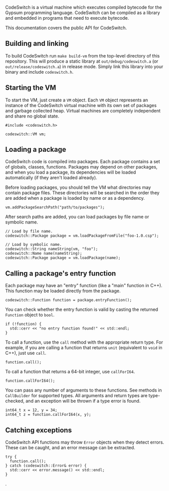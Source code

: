 CodeSwitch is a virtual machine which executes compiled bytecode for
the Gypsum programming language. CodeSwitch can be compiled as a
library and embedded in programs that need to execute bytecode.

This documentation covers the public API for CodeSwitch.

## Building and linking

To build CodeSwitch run `make build-vm` from the top-level directory
of this repository. This will produce a static library at
`out/debug/codeswitch.a` (or `out/release/codeswitch.a`) in release
mode. Simply link this library into your binary and include
`codeswitch.h`.

## Starting the VM

To start the VM, just create a `VM` object. Each `VM` object
represents an instance of the CodeSwitch virtual machine with its own
set of packages and garbage collected heap. Virtual machines are
completely independent and share no global state.

    #include <codeswitch.h>

    codeswitch::VM vm;

## Loading a package

CodeSwitch code is compiled into packages. Each package contains
a set of globals, classes, functions. Packages may depend on other
packages, and when you load a package, its dependencies will be loaded
automatically (if they aren't loaded already).

Before loading packages, you should tell the VM what directories may
contain package files. These directories will be searched in the order
they are added when a package is loaded by name or as a dependency.

    vm.addPackageSearchPath("path/to/packages");

After search paths are added, you can load packages by file name or
symbolic name.

    // Load by file name.
    codeswitch::Package package = vm.loadPackageFromFile("foo-1.0.csp");

    // Load by symbolic name.
    codeswitch::String nameString(vm, "foo");
    codeswitch::Name name(nameString);
    codeswitch::Package package = vm.loadPackage(name);

## Calling a package's entry function

Each package may have an "entry" function (like a "main" function in
C++). This function may be loaded directly from the package.

    codeswitch::Function function = package.entryFunction();

You can check whether the entry function is valid by casting the
returned `Function` object to `bool`.

    if (!function) {
      std::cerr << "no entry function found!" << std::endl;
    }

To call a function, use the `call` method with the appropriate return
type. For example, if you are calling a function that returns `unit`
(equivalent to `void` in C++), just use `call`.

    function.call();

To call a function that returns a 64-bit integer, use `callForI64`.

    function.callForI64();

You can pass any number of arguments to these functions. See methods
in `CallBuilder` for supported types. All arguments and return types
are type-checked, and an exception will be thrown if a type error is
found.

    int64_t x = 12, y = 34;
    int64_t z = function.callForI64(x, y);

## Catching exceptions

CodeSwitch API functions may throw `Error` objects when they detect
errors. These can be caught, and an error message can be extracted.

    try {
      function.call();
    } catch (codeswitch::Error& error) {
      std::cerr << error.message() << std::endl;
    }

.